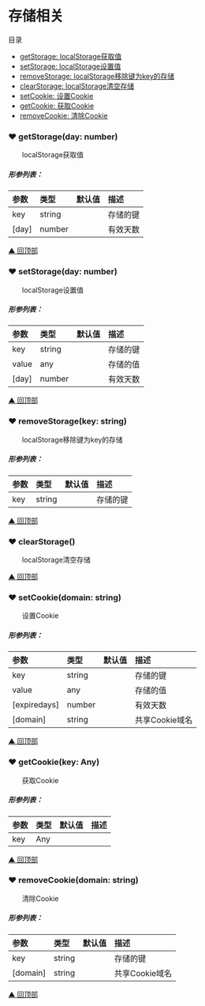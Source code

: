 # 存储相关

<span id="top">目录</span>
* [ getStorage: localStorage获取值](#getStorage)
* [ setStorage: localStorage设置值](#setStorage)
* [ removeStorage: localStorage移除键为key的存储](#removeStorage)
* [ clearStorage: localStorage清空存储](#clearStorage)
* [ setCookie: 设置Cookie](#setCookie)
* [ getCookie: 获取Cookie](#getCookie)
* [ removeCookie: 清除Cookie](#removeCookie)


### <span id="getStorage">♥ getStorage(day: number)</span>
&emsp;&emsp;localStorage获取值

##### 形参列表：
| 参数 | 类型  |  默认值         | 描述 |
| :--- | :---- | :------------- |:---- |
| key | string |  | 存储的键 |
| [day] | number |  | 有效天数 |





[▲ 回顶部](#top)
### <span id="setStorage">♥ setStorage(day: number)</span>
&emsp;&emsp;localStorage设置值

##### 形参列表：
| 参数 | 类型  |  默认值         | 描述 |
| :--- | :---- | :------------- |:---- |
| key | string |  | 存储的键 |
| value | any |  | 存储的值 |
| [day] | number |  | 有效天数 |





[▲ 回顶部](#top)
### <span id="removeStorage">♥ removeStorage(key: string)</span>
&emsp;&emsp;localStorage移除键为key的存储

##### 形参列表：
| 参数 | 类型  |  默认值         | 描述 |
| :--- | :---- | :------------- |:---- |
| key | string |  | 存储的键 |





[▲ 回顶部](#top)
### <span id="clearStorage">♥ clearStorage()</span>
&emsp;&emsp;localStorage清空存储







[▲ 回顶部](#top)
### <span id="setCookie">♥ setCookie(domain: string)</span>
&emsp;&emsp;设置Cookie

##### 形参列表：
| 参数 | 类型  |  默认值         | 描述 |
| :--- | :---- | :------------- |:---- |
| key | string |  | 存储的键 |
| value | any |  | 存储的值 |
| [expiredays] | number |  | 有效天数 |
| [domain] | string |  | 共享Cookie域名 |





[▲ 回顶部](#top)
### <span id="getCookie">♥ getCookie(key: Any)</span>
&emsp;&emsp;获取Cookie

##### 形参列表：
| 参数 | 类型  |  默认值         | 描述 |
| :--- | :---- | :------------- |:---- |
| key | Any |  |  |





[▲ 回顶部](#top)
### <span id="removeCookie">♥ removeCookie(domain: string)</span>
&emsp;&emsp;清除Cookie

##### 形参列表：
| 参数 | 类型  |  默认值         | 描述 |
| :--- | :---- | :------------- |:---- |
| key | string |  | 存储的键 |
| [domain] | string |  | 共享Cookie域名 |





[▲ 回顶部](#top)